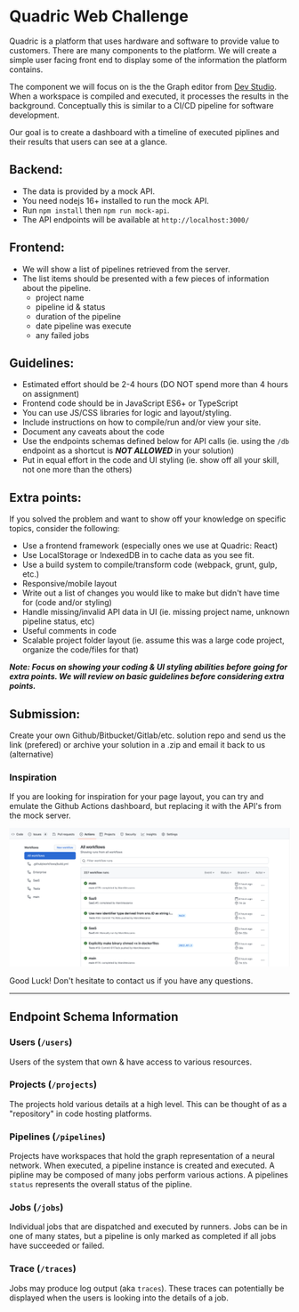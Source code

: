Quadric Web Challenge
=====================

Quadric is a platform that uses hardware and software to provide value to customers. There are many components to the platform. We will create a simple user facing front end to display some of the information the platform contains.

The component we will focus on is the the Graph editor from [Dev Studio](https://www.quadric.io/studio). When a workspace is compiled and executed, it processes the results in the background. Conceptually this is similar to a CI/CD pipeline for software development.

Our goal is to create a dashboard with a timeline of executed piplines and their results that users can see at a glance.

## Backend:
- The data is provided by a mock API.
- You need nodejs 16+ installed to run the mock API.
- Run `npm install` then `npm run mock-api`.
- The API endpoints will be available at `http://localhost:3000/`

## Frontend:
- We will show a list of pipelines retrieved from the server.
- The list items should be presented with a few pieces of information about the pipeline.
  - project name
  - pipeline id & status
  - duration of the pipeline
  - date pipeline was execute
  - any failed jobs

## Guidelines:
- Estimated effort should be 2-4 hours (DO NOT spend more than 4 hours on assignment)
- Frontend code should be in JavaScript ES6+ or TypeScript
- You can use JS/CSS libraries for logic and layout/styling.
- Include instructions on how to compile/run and/or view your site.
- Document any caveats about the code
- Use the endpoints schemas defined below for API calls (ie. using the `/db` endpoint as a shortcut is ***NOT ALLOWED*** in your solution)
- Put in equal effort in the code and UI styling (ie. show off all your skill, not one more than the others)

## Extra points:
If you solved the problem and want to show off your knowledge on specific topics, consider the following:

- Use a frontend framework (especially ones we use at Quadric: React)
- Use LocalStorage or IndexedDB in to cache data as you see fit.
- Use a build system to compile/transform code (webpack, grunt, gulp, etc.)
- Responsive/mobile layout
- Write out a list of changes you would like to make but didn't have time for (code and/or styling)
- Handle missing/invalid API data in UI (ie. missing project name, unknown pipeline status, etc)
- Useful comments in code
- Scalable project folder layout (ie. assume this was a large code project, organize the code/files for that)

***Note: Focus on showing your coding & UI styling abilities before going for extra points.
We will review on basic guidelines before considering extra points.***

## Submission:
Create your own Github/Bitbucket/Gitlab/etc. solution repo and send us the link (prefered)
or archive your solution in a .zip and email it back to us (alternative)

### Inspiration
If you are looking for inspiration for your page layout, you can try and emulate the
Github Actions dashboard, but replacing it with the API's from the mock server.

![Screenshot](/screenshots/gh_actions.png?raw=true "Inspiration Screenshot")


Good Luck!
Don't hesitate to contact us if you have any questions.

----

## Endpoint Schema Information

### Users (`/users`)
Users of the system that own & have access to various resources.

### Projects (`/projects`)
The projects hold various details at a high level. This can be thought of as a "repository" in
code hosting platforms.

### Pipelines (`/pipelines`)
Projects have workspaces that hold the graph representation of a neural network. When executed, a pipeline instance is created and executed. A pipline may be composed of many jobs perform various actions.
A pipelines `status` represents the overall status of the pipline.

### Jobs (`/jobs`)
Individual jobs that are dispatched and executed by runners. Jobs can be in one of many states, but a pipeline is only marked as completed if all jobs have succeeded or failed.

### Trace (`/traces`)
Jobs may produce log output (aka `traces`). These traces can potentially be displayed when the users
is looking into the details of a job.
